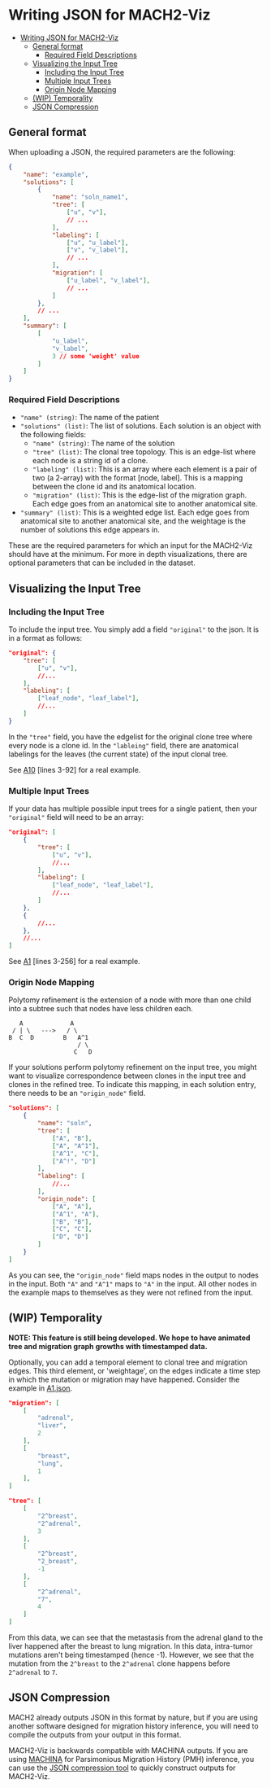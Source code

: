 # Writing JSON for MACH2-Viz

- [Writing JSON for MACH2-Viz](#writing-json-for-mach2-viz)
  - [General format](#general-format)
    - [Required Field Descriptions](#required-field-descriptions)
  - [Visualizing the Input Tree](#visualizing-the-input-tree)
    - [Including the Input Tree](#including-the-input-tree)
    - [Multiple Input Trees](#multiple-input-trees)
    - [Origin Node Mapping](#origin-node-mapping)
  - [(WIP) Temporality](#wip-temporality)
  - [JSON Compression](#json-compression)
  
## General format

When uploading a JSON, the required parameters are the following:

```json
{
    "name": "example",
    "solutions": [
        {
            "name": "soln_name1",
            "tree": [
                ["u", "v"],
                // ...
            ],
            "labeling": [
                ["u", "u_label"],
                ["v", "v_label"],
                // ...
            ],
            "migration": [
                ["u_label", "v_label"],
                // ...
            ]
        },
        // ...
    ],
    "summary": [
        [
            "u_label",
            "v_label",
            3 // some 'weight' value
        ]
    ]
}
```

### Required Field Descriptions

- `"name" (string)`: The name of the patient
- `"solutions" (list)`: The list of solutions. Each solution is an object with the following fields:
  - `"name" (string)`: The name of the solution
  - `"tree" (list)`: The clonal tree topology. This is an edge-list where each node is a string id of a clone.
  - `"labeling" (list)`: This is an array where each element is a pair of two (a 2-array) with the format [node, label]. This is a mapping between the clone id and its anatomical location.
  - `"migration" (list)`: This is the edge-list of the migration graph. Each edge goes from an anatomical site to another anatomical site.
- `"summary" (list)`: This is a weighted edge list. Each edge goes from anatomical site to another anatomical site, and the weightage is the number of solutions this edge appears in.

These are the required parameters for which an input for the MACH2-Viz should have at the minimum. For more in depth visualizations, there are optional parameters that can be included in the dataset.

## Visualizing the Input Tree

### Including the Input Tree

To include the input tree. You simply add a field `"original"` to the json. It is in a format as follows:

```json
"original": {
    "tree": [
        ["u", "v"],
        //...
    ],
    "labeling": [
        ["leaf_node", "leaf_label"],
        //...
    ]
}
```

In the `"tree"` field, you have the edgelist for the original clone tree where every node is a clone id. In the `"lableing"` field, there are anatomical labelings for the leaves (the current state) of the input clonal tree.

See [A10](../src/samples/A10/A10.json) [lines 3-92] for a real example.

### Multiple Input Trees

If your data has multiple possible input trees for a single patient, then your `"original"` field will need to be an array:

```json
"original": [
    {
        "tree": [
            ["u", "v"],
            //...
        ],
        "labeling": [
            ["leaf_node", "leaf_label"],
            //...
        ]
    },
    {
        //...
    },
    //...
]
```

See [A1](../src/samples/A1/A1.json) [lines 3-256] for a real example. 

### Origin Node Mapping

Polytomy refinement is the extension of a node with more than one child into a subtree such that nodes have less children each.

```text
   A             A
 / | \   --->   / \
B  C  D        B   A^1
                   / \
                  C   D
```

If your solutions perform polytomy refinement on the input tree, you might want to visualize correspondence between clones in the input tree and clones in the refined tree. To indicate this mapping, in each solution entry, there needs to be an `"origin_node"` field.

```json
"solutions": [
    {
        "name": "soln",
        "tree": [
            ["A", "B"],
            ["A", "A^1"],
            ["A^1", "C"],
            ["A^!", "D"]
        ],
        "labeling": [
            //...
        ],
        "origin_node": [
            ["A", "A"],
            ["A^1", "A"],
            ["B", "B"],
            ["C", "C"],
            ["D", "D"]
        ]
    }
]
```

As you can see, the `"origin_node"` field maps nodes in the output to nodes in the input. Both `"A"` and `"A^1"` maps to `"A"` in the input. All other nodes in the example maps to themselves as they were not refined from the input.

## (WIP) Temporality

**NOTE: This feature is still being developed. We hope to have animated tree and migration graph growths with timestamped data.**
  
Optionally, you can add a temporal element to clonal tree and migration edges. This third element, or 'weightage', on the edges indicate a time step in which the mutation or migration may have happened. Consider the example in [A1.json](../src/samples/A1/A1.json).

```json
"migration": [
    [
        "adrenal",
        "liver",
        2
    ],
    [
        "breast",
        "lung",
        1
    ],
]
```
  
```json
"tree": [
    [
        "2^breast",
        "2^adrenal",
        3
    ],
    [
        "2^breast",
        "2_breast",
        -1
    ],
    [
        "2^adrenal",
        "7",
        4
    ]
]
```
  
From this data, we can see that the metastasis from the adrenal gland to the liver happened after the breast to lung migration. In this data, intra-tumor mutations aren't being timestamped (hence -1). However, we see that the mutation from the `2^breast` to the `2^adrenal` clone happens before `2^adrenal` to `7`.

## JSON Compression

MACH2 already outputs JSON in this format by nature, but if you are using another software designed for migration history inference, you will need to compile the outputs from your output in this format.
  
MACH2-Viz is backwards compatible with MACHINA outputs. If you are using [MACHINA](https://github.com/raphael-group/machina) for Parsimonious Migration History (PMH) inference, you can use the [JSON compression tool](https://github.com/vikramr2/json_compression) to quickly construct outputs for MACH2-Viz.
